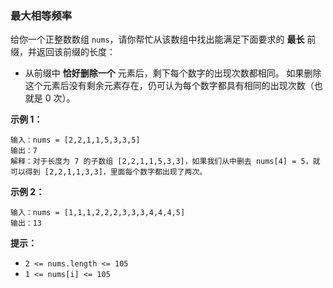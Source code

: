 ### 最大相等频率 ###
给你一个正整数数组 `nums`，请你帮忙从该数组中找出能满足下面要求的 **最长** 前缀，并返回该前缀的长度：

* 从前缀中 **恰好删除一个** 元素后，剩下每个数字的出现次数都相同。
如果删除这个元素后没有剩余元素存在，仍可认为每个数字都具有相同的出现次数（也就是 0 次）。



**示例 1：**

```
输入：nums = [2,2,1,1,5,3,3,5]
输出：7
解释：对于长度为 7 的子数组 [2,2,1,1,5,3,3]，如果我们从中删去 nums[4] = 5，就可以得到 [2,2,1,1,3,3]，里面每个数字都出现了两次。
```

**示例 2：**

```
输入：nums = [1,1,1,2,2,2,3,3,3,4,4,4,5]
输出：13
```



**提示：**

* `2 <= nums.length <= 105`
* `1 <= nums[i] <= 105`

